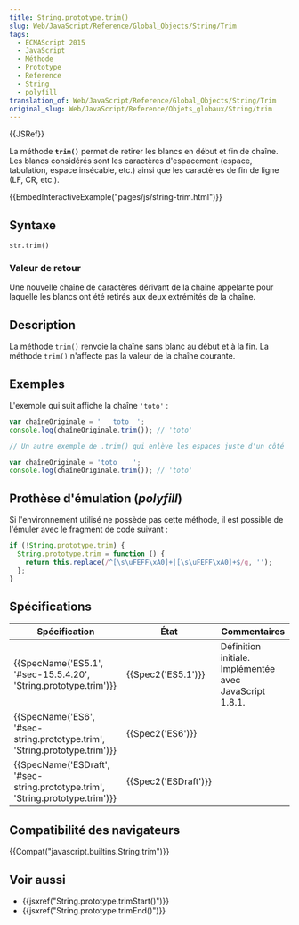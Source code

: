 ```yaml
---
title: String.prototype.trim()
slug: Web/JavaScript/Reference/Global_Objects/String/Trim
tags:
  - ECMAScript 2015
  - JavaScript
  - Méthode
  - Prototype
  - Reference
  - String
  - polyfill
translation_of: Web/JavaScript/Reference/Global_Objects/String/Trim
original_slug: Web/JavaScript/Reference/Objets_globaux/String/trim
---
```

{{JSRef}}

La méthode **`trim()`** permet de retirer les blancs en début et fin de chaîne. Les blancs considérés sont les caractères d'espacement (espace, tabulation, espace insécable, etc.) ainsi que les caractères de fin de ligne (LF, CR, etc.).

{{EmbedInteractiveExample("pages/js/string-trim.html")}}

## Syntaxe

    str.trim()

### Valeur de retour

Une nouvelle chaîne de caractères dérivant de la chaîne appelante pour laquelle les blancs ont été retirés aux deux extrémités de la chaîne.

## Description

La méthode `trim()` renvoie la chaîne sans blanc au début et à la fin. La méthode `trim()` n'affecte pas la valeur de la chaîne courante.

## Exemples

L'exemple qui suit affiche la chaîne `'toto'` :

```js
var chaîneOriginale = '   toto  ';
console.log(chaîneOriginale.trim()); // 'toto'

// Un autre exemple de .trim() qui enlève les espaces juste d'un côté

var chaîneOriginale = 'toto    ';
console.log(chaîneOriginale.trim()); // 'toto'
```

## Prothèse d'émulation (_polyfill_)

Si l'environnement utilisé ne possède pas cette méthode, il est possible de l'émuler avec le fragment de code suivant :

```js
if (!String.prototype.trim) {
  String.prototype.trim = function () {
    return this.replace(/^[\s\uFEFF\xA0]+|[\s\uFEFF\xA0]+$/g, '');
  };
}
```

## Spécifications

| Spécification                                                                                            | État                         | Commentaires                                            |
| -------------------------------------------------------------------------------------------------------- | ---------------------------- | ------------------------------------------------------- |
| {{SpecName('ES5.1', '#sec-15.5.4.20', 'String.prototype.trim')}}                     | {{Spec2('ES5.1')}}     | Définition initiale. Implémentée avec JavaScript 1.8.1. |
| {{SpecName('ES6', '#sec-string.prototype.trim', 'String.prototype.trim')}}     | {{Spec2('ES6')}}         |                                                         |
| {{SpecName('ESDraft', '#sec-string.prototype.trim', 'String.prototype.trim')}} | {{Spec2('ESDraft')}} |                                                         |

## Compatibilité des navigateurs

{{Compat("javascript.builtins.String.trim")}}

## Voir aussi

- {{jsxref("String.prototype.trimStart()")}}
- {{jsxref("String.prototype.trimEnd()")}}

